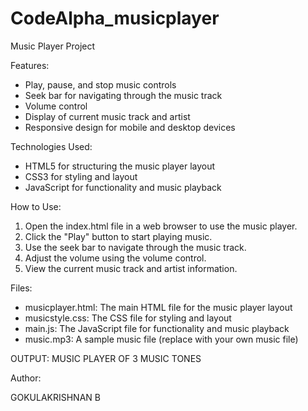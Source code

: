 # CodeAlpha_musicplayer
Music Player Project

Features:

- Play, pause, and stop music controls
- Seek bar for navigating through the music track
- Volume control
- Display of current music track and artist
- Responsive design for mobile and desktop devices

Technologies Used:

- HTML5 for structuring the music player layout
- CSS3 for styling and layout
- JavaScript for functionality and music playback

How to Use:

1. Open the index.html file in a web browser to use the music player.
2. Click the "Play" button to start playing music.
3. Use the seek bar to navigate through the music track.
4. Adjust the volume using the volume control.
5. View the current music track and artist information.

Files:

- musicplayer.html: The main HTML file for the music player layout
- musicstyle.css: The CSS file for styling and layout
- main.js: The JavaScript file for functionality and music playback
- music.mp3: A sample music file (replace with your own music file)

OUTPUT:
MUSIC PLAYER OF 3 MUSIC TONES

Author:

GOKULAKRISHNAN B
